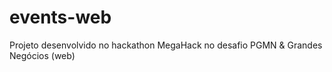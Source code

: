 # events-web
Projeto desenvolvido no hackathon MegaHack no desafio PGMN &amp; Grandes Negócios (web)

